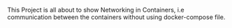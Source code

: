 This Project is all about to show Networking in Containers, i.e communication between the containers without using docker-compose file.